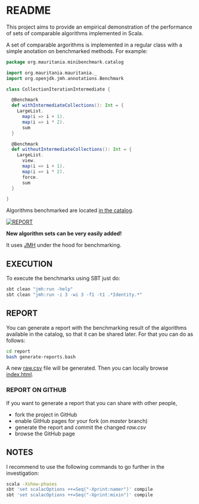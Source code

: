 # README

This project aims to provide an empirical demonstration of the performance of sets of comparable algorithms implemented in Scala.

A set of comparable argorithms is implemented in a regular class with a simple anotation on benchmarked methods. 
For example:

```scala
package org.mauritania.minibenchmark.catalog

import org.mauritania.mauritania._
import org.openjdk.jmh.annotations.Benchmark

class CollectionIterationIntermediate {

  @Benchmark
  def withIntermediateCollections(): Int = {
    LargeList.
      map(i => i + 1).
      map(i => i * 2).
      sum
  }

  @Benchmark
  def withoutIntermediateCollections(): Int = {
    LargeList.
      view.
      map(i => i + 1).
      map(i => i * 2).
      force.
      sum
  }

}
```

Algorithms benchmarked are located [in the catalog](src/main/scala/org/mauritania/minibenchmark/catalog).

[![REPORT](https://img.shields.io/badge/GOTO-REPORT-3333FF.svg)](https://mauriciojost.github.io/scala-benchmark/)

**New algorithm sets can be very easily added!**

It uses [JMH](http://openjdk.java.net/projects/code-tools/jmh/) under the hood for benchmarking.

## EXECUTION

To execute the benchmarks using SBT just do:

```bash
sbt clean "jmh:run -help"
sbt clean "jmh:run -i 3 -wi 3 -f1 -t1 .*Identity.*"
```

## REPORT

You can generate a report with the benchmarking result of the algorithms available in the catalog, so that it can be shared later. 
For that you can do as follows:

```bash
cd report
bash generate-reports.bash
```
A new [raw.csv](report/input/raw.csv) file will be generated. Then you can locally browse [index.html](index.html).

### REPORT ON GITHUB

If you want to generate a report that you can share with other people, 
- fork the project in GitHub
- enable GitHub pages for your fork (on _master_ branch)
- generate the report and commit the changed _raw.csv_
- browse the GitHub page

## NOTES

I recommend to use the following commands to go further in the investigation:

```bash
scala -Xshow-phases
sbt 'set scalacOptions ++=Seq("-Xprint:namer")' compile
sbt 'set scalacOptions ++=Seq("-Xprint:mixin")' compile
```


